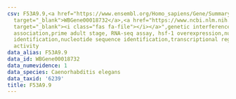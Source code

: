 ```yaml
---
csv: F53A9.9,<a href="https://www.ensembl.org/Homo_sapiens/Gene/Summary?db=core;g=WBGene00018732"
  target="_blank">WBGene00018732</a>,<a href="https://www.ncbi.nlm.nih.gov/pubmed/30894454"
  target="_blank"><i class="fas fa-file"></i></a>",genetic interference,functional
  association,prime adult stage, RNA-seq assay, hsf-1 overexpression,nucleotide sequence
  identification,nucleotide sequence identification,transcriptional regulation,up-regulates
  activity
data_alias: F53A9.9
data_id: WBGene00018732
data_numevidence: 1
data_species: Caenorhabditis elegans
data_taxid: '6239'
title: F53A9.9
---
```

